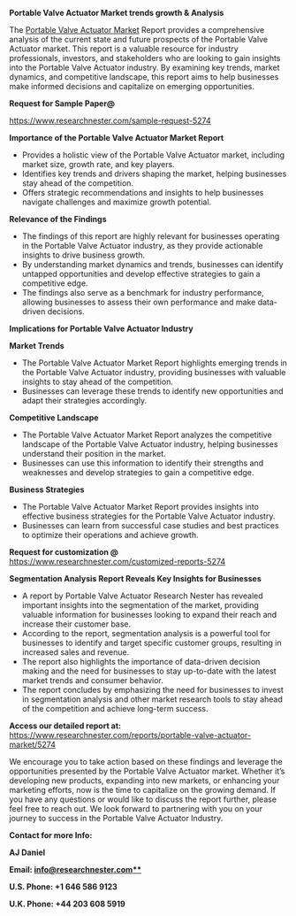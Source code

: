 ﻿<a name="_hlk169704084"></a><a name="_hlk168649135"></a><a name="_hlk167721000"></a>**Portable Valve Actuator Market trends growth & Analysis**

The [Portable Valve Actuator Market](https://www.researchnester.com/reports/portable-valve-actuator-market/5274) Report provides a comprehensive analysis of the current state and future prospects of the Portable Valve Actuator market. This report is a valuable resource for industry professionals, investors, and stakeholders who are looking to gain insights into the Portable Valve Actuator industry. By examining key trends, market dynamics, and competitive landscape, this report aims to help businesses make informed decisions and capitalize on emerging opportunities.

**Request for Sample Paper@**

<https://www.researchnester.com/sample-request-5274>

**Importance of the Portable Valve Actuator Market Report**

- Provides a holistic view of the Portable Valve Actuator market, including market size, growth rate, and key players.
- Identifies key trends and drivers shaping the market, helping businesses stay ahead of the competition.
- Offers strategic recommendations and insights to help businesses navigate challenges and maximize growth potential.

**Relevance of the Findings**	

- The findings of this report are highly relevant for businesses operating in the Portable Valve Actuator industry, as they provide actionable insights to drive business growth.
- By understanding market dynamics and trends, businesses can identify untapped opportunities and develop effective strategies to gain a competitive edge.
- The findings also serve as a benchmark for industry performance, allowing businesses to assess their own performance and make data-driven decisions.

**Implications for Portable Valve Actuator  Industry**

**Market Trends**

- The Portable Valve Actuator Market Report highlights emerging trends in the Portable Valve Actuator industry, providing businesses with valuable insights to stay ahead of the competition.
- Businesses can leverage these trends to identify new opportunities and adapt their strategies accordingly.

**Competitive Landscape**

- The Portable Valve Actuator Market Report analyzes the competitive landscape of the Portable Valve Actuator industry, helping businesses understand their position in the market.
- Businesses can use this information to identify their strengths and weaknesses and develop strategies to gain a competitive edge.

**Business Strategies**

- The Portable Valve Actuator Market Report provides insights into effective business strategies for the Portable Valve Actuator industry.
- Businesses can learn from successful case studies and best practices to optimize their operations and achieve growth.

**Request for customization @** <https://www.researchnester.com/customized-reports-5274>

**Segmentation Analysis Report Reveals Key Insights for Businesses**

- A report by Portable Valve Actuator Research Nester has revealed important insights into the segmentation of the market, providing valuable information for businesses looking to expand their reach and increase their customer base.
- According to the report, segmentation analysis is a powerful tool for businesses to identify and target specific customer groups, resulting in increased sales and revenue.
- The report also highlights the importance of data-driven decision making and the need for businesses to stay up-to-date with the latest market trends and consumer behavior.
- The report concludes by emphasizing the need for businesses to invest in segmentation analysis and other market research tools to stay ahead of the competition and achieve long-term success.

**Access our detailed report at:** <https://www.researchnester.com/reports/portable-valve-actuator-market/5274>

We encourage you to take action based on these findings and leverage the opportunities presented by the Portable Valve Actuator market. Whether it’s developing new products, expanding into new markets, or enhancing your marketing efforts, now is the time to capitalize on the growing demand. If you have any questions or would like to discuss the report further, please feel free to reach out. We look forward to partnering with you on your journey to success in the Portable Valve Actuator Industry.

**Contact for more Info:**

**AJ Daniel**

**Email: [info@researchnester.com**](mailto:info@researchnester.com)**

**U.S. Phone: +1 646 586 9123**

**U.K. Phone: +44 203 608 5919**




